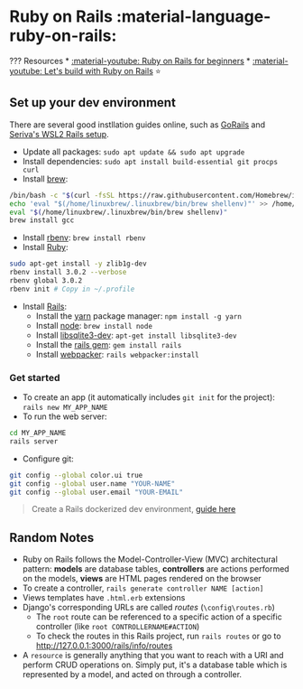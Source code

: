 # Ruby on Rails :material-language-ruby-on-rails:

??? Resources
    * [:material-youtube: Ruby on Rails for beginners](https://youtube.com/playlist?list=PLm8ctt9NhMNV75T9WYIrA6m9I_uw7vS56)
    * [:material-youtube: Let's build with Ruby on Rails](https://youtube.com/playlist?list=PL01nNIgQ4uxNkDZNMON-TrzDVNIk3cOz4) :star:

## Set up your dev environment

There are several good instllation guides online, such as [GoRails](https://gorails.com/setup/windows/10) and [Seriva's WSL2 Rails setup](https://github.com/serivas/wsl2_rails_setup).

* Update all packages: `sudo apt update && sudo apt upgrade`
* Install dependencies: `sudo apt install build-essential git procps curl`
* Install [brew](https://brew.sh):
```bash
/bin/bash -c "$(curl -fsSL https://raw.githubusercontent.com/Homebrew/install/HEAD/install.sh)"
echo 'eval "$(/home/linuxbrew/.linuxbrew/bin/brew shellenv)"' >> /home/admin/.profile
eval "$(/home/linuxbrew/.linuxbrew/bin/brew shellenv)"
brew install gcc
```
* Install [rbenv](https://github.com/rbenv/rbenv): `brew install rbenv`
* Install [Ruby](https://www.ruby-lang.org/en/):
```bash
sudo apt-get install -y zlib1g-dev
rbenv install 3.0.2 --verbose
rbenv global 3.0.2
rbenv init # Copy in ~/.profile
```
* Install [Rails](https://rubyonrails.org/):
    * Install the [yarn](https://yarnpkg.com/) package manager: `npm install -g yarn`
    * Install [node](https://nodejs.org/it/): `brew install node`
    * Install [libsqlite3-dev](https://packages.debian.org/it/sid/libsqlite3-dev): `apt-get install libsqlite3-dev`
    * Install the [rails gem](https://rubygems.org/gems/rails/versions/5.0.0): `gem install rails`
    * Install [webpacker](https://github.com/rails/webpacker): `rails webpacker:install`

### Get started

* To create an app (it automatically includes `git init` for the project): `rails new MY_APP_NAME`
* To run the web server: 
```bash
cd MY_APP_NAME
rails server
```
* Configure git:
```bash
git config --global color.ui true
git config --global user.name "YOUR-NAME"
git config --global user.email "YOUR-EMAIL"
```

> Create a Rails dockerized dev environment, [guide here](https://www.cloudbees.com/blog/running-rails-development-environment-docker)

## Random Notes
* Ruby on Rails follows the Model-Controller-View (MVC) architectural pattern: **models** are database tables, **controllers** are actions performed on the models, **views** are HTML pages rendered on the browser
* To create a controller, `rails generate controller NAME [action]`
* Views templates have `.html.erb` extensions
* Django's corresponding URLs are called _routes_ (`\config\routes.rb`)
  * The `root` route can be referenced to a specific action of a specific controller (like `root CONTROLLERNAME#ACTION`)
  * To check the routes in this Rails project, run `rails routes` or go to <http://127.0.0.1:3000/rails/info/routes>
* A `resource` is generally anything that you want to reach with a URI and perform CRUD operations on. Simply put, it's a database table which is represented by a model, and acted on through a controller.
